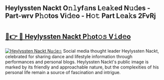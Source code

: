## Heylyssten Nackt O𝚗𝚕yf𝚊ns L𝚎a𝚔ed N𝚞𝚍es - Part-wrv P𝚑𝚘tos Vi𝚍𝚎o - H𝚘𝚝 Part L𝚎a𝚔s 2FvRj

# <h2><a href="http://kf5r5lk.oniu.top/?m=Heylyssten+Nackt">🔗👉 🔴 Heylyssten Nackt P𝚑ot𝚘𝚜 V𝚒d𝚎o</a></h2>

[![Heylyssten Nackt Nu𝚍e𝚜](https://i.imgur.com/0qMVB7G.gif)](http://kf5r5lk.oniu.top/?m=Heylyssten+Nackt)
Social media thought leader Heylyssten Nackt, celebrated for sharing dance and lifestyle information through performances and personal blogs. Heylyssten Nackt's public image is marked by its friendly and approachable nature, but the complexities of his personal life remain a source of fascination and intrigue.  
